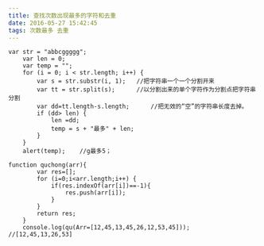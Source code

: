```yaml
---
title: 查找次数出现最多的字符和去重
date: 2016-05-27 15:42:45
tags: 次数最多 去重
---
```

	var str = "abbcggggg";
		var len = 0;
		var temp = "";
		for (i = 0; i < str.length; i++) {
			var s = str.substr(i, 1);	//把字符串一个一个分割开来
			var tt = str.split(s);		//以分割出来的单个字符作为分割点把字符串分割
			var dd=tt.length-s.length;		//把无效的“空”的字符串长度去掉。
			if (dd> len) {
				len =dd;
				temp = s + "最多" + len;
			}
		}
		alert(temp);	//g最多5；

<span style="width:100%;height:1px;background:#000;"></span>
	
	function quchong(arr){
			var res=[];
			for (i=0;i<arr.length;i++) {
				if(res.indexOf(arr[i])==-1){
					res.push(arr[i]);
				}
			}
			return res;
		}
		console.log(qu(Arr=[12,45,13,45,26,12,53,45]));  //[12,45,13,26,53]